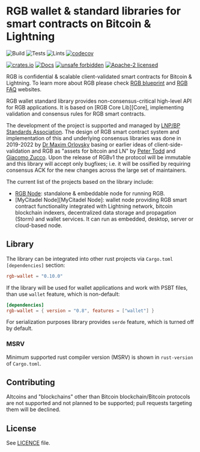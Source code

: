 # RGB wallet & standard libraries for smart contracts on Bitcoin & Lightning

![Build](https://github.com/RGB-WG/rgb-wallet/workflows/Build/badge.svg)
![Tests](https://github.com/RGB-WG/rgb-wallet/workflows/Tests/badge.svg)
![Lints](https://github.com/RGB-WG/rgb-wallet/workflows/Lints/badge.svg)
[![codecov](https://codecov.io/gh/RGB-WG/rgb-wallet/branch/master/graph/badge.svg)](https://codecov.io/gh/RGB-WG/rgb-wallet)

[![crates.io](https://img.shields.io/crates/v/rgb-wallet)](https://crates.io/crates/rgb-wallet)
[![Docs](https://docs.rs/rgb-wallet/badge.svg)](https://docs.rs/rgb-wallet)
[![unsafe forbidden](https://img.shields.io/badge/unsafe-forbidden-success.svg)](https://github.com/rust-secure-code/safety-dance/)
[![Apache-2 licensed](https://img.shields.io/crates/l/rgb-wallet)](./LICENSE)

RGB is confidential & scalable client-validated smart contracts for Bitcoin &
Lightning. To learn more about RGB please check [RGB blueprint][Blueprint] and
[RGB FAQ][FAQ] websites.

RGB wallet standard library provides non-consensus-critical high-level API for 
RGB applications. It is based on [RGB Core Lib][Core], implementing validation 
and consensus rules for RGB smart contracts.

The development of the project is supported and managed by [LNP/BP Standards
Association][Association]. The design of RGB smart contract system and
implementation of this and underlying consensus libraries was done in 2019-2022
by [Dr Maxim Orlovsky][Max] basing or earlier ideas of client-side-validation
and RGB as "assets for bitcoin and LN" by [Peter Todd][Todd] and
[Giacomo Zucco][Zucco]. Upon the release of RGBv1 the protocol will be immutable
and this library will accept only bugfixes; i.e. it will be ossified by
requiring consensus ACK for the new changes across the large set of maintainers.

The current list of the projects based on the library include:
* [RGB Node][RGB Node]: standalone & embeddable node for running RGB.
* [MyCitadel Node][MyCitadel Node]: wallet node providing RGB smart contract
  functionality integrated with Lightning network, bitcoin blockchain indexers,
  decentralized data storage and propagation (Storm) and wallet services. It can
  run as embedded, desktop, server or cloud-based node.

## Library

The library can be integrated into other rust projects via `Cargo.toml`
`[dependencies]` section:

```toml
rgb-wallet = "0.10.0"
```

If the library will be used for wallet applications and work with PSBT files,
than use `wallet` feature, which is non-default:

```toml
[dependencies]
rgb-wallet = { version = "0.8", features = ["wallet"] }
```

For serialization purposes library provides `serde` feature, which is turned off
by default.

### MSRV

Minimum supported rust compiler version (MSRV) is shown in `rust-version` of `Cargo.toml`.

## Contributing

Altcoins and "blockchains" other than Bitcoin blockchain/Bitcoin protocols are
not supported and not planned to be supported; pull requests targeting them will
be declined.

## License

See [LICENCE](LICENSE) file.


[LNPBPs]: https://github.com/LNP-BP/LNPBPs
[Association]: https://lnp-bp.org
[Blueprint]: https://rgb.network
[FAQ]: https://rgbfaq.com
[Foundation]: https://github.com/LNP-BP/client_side_validation
[BP]: https://github.com/BP-WG/bp-core
[RGB Std]: https://github.com/RGB-WG/rgb-std
[RGB Node]: https://github.com/RGB-WG/rgb-node
[Max]: https://github.com/dr-orlovsky
[Todd]: https://petertodd.org/
[Zucco]: https://giacomozucco.com/
